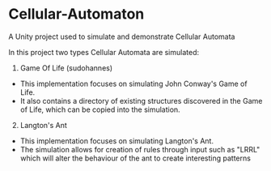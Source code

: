 # Cellular-Automaton

A Unity project used to simulate and demonstrate Cellular Automata

In this project two types Cellular Automata are simulated:

1. Game Of Life (sudohannes)

- This implementation focuses on simulating John Conway's Game of Life.
- It also contains a directory of existing structures discovered in the Game of Life, which can be copied into the simulation.

2. Langton's Ant

- This implementation focuses on simulating Langton's Ant.
- The simulation allows for creation of rules through input such as "LRRL" which will alter the behaviour of the ant to create interesting patterns
